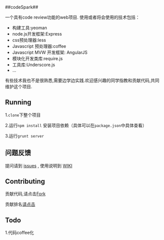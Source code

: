 ##codeSpark##

一个具有code review功能的web项目.
使用或者将会使用的技术包括：
> 
- 构建工具:yeoman
- node.js开发框架:Express
- css预处理器:less
- Javascript 预处理器:coffee
- Javascript MVW 开发框架: AngularJS
- 模块化开发类库:require.js
- 工具库:Underscore.js
- ...

有些技术我也不是很熟悉,需要边学边实践.欢迎感兴趣的同学指教和贡献代码,共同维护这个项目.

## Running ##

1.`clone`下整个项目

2.运行`npm install` 安装项目依赖（具体可以在`package.json`中具体查看）

3.运行`grunt server`



## 问题反馈 ##

提问请到 [issues](https://github.com/devqin/codespark/issues) , 使用说明到 [WIKI](https://github.com/devqin/codespark/wiki)

## Contributing ##

贡献代码,请点击[Fork](https://github.com/devqin/codespark/fork "Fork")

贡献排名[请点击](https://github.com/devqin/codespark/graphs/contributors)

## Todo ##

1.代码coffee化










